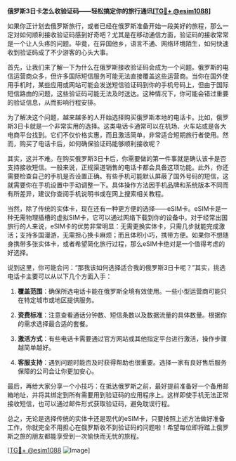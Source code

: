 **俄罗斯3日卡怎么收验证码——轻松搞定你的旅行通讯[[TG💪+ @esim1088](https://t.me/s/esim1088)]**

如果你正计划去俄罗斯旅行，或者已经在俄罗斯准备开始一段美好的旅程，那么一定对如何顺利接收验证码感到好奇吧？尤其是在移动通信方面，验证码的接收常常是一个让人头疼的问题。毕竟，在异国他乡，语言不通、网络环境陌生，如何快速收到验证码成了不少游客的心头大事。

首先，让我们来了解一下为什么在俄罗斯接收验证码会成为一个问题。俄罗斯的电信运营商众多，但许多国际短信服务可能无法直接覆盖这些运营商。当你在国外使用手机时，某些应用或网站可能会发送短信验证码到你的手机号码上，但由于国际短信路由的问题，这些验证码可能无法及时送达。这种情况下，你可能会错过重要的验证信息，从而影响行程安排。

为了解决这个问题，越来越多的人开始选择购买俄罗斯本地的电话卡。比如，俄罗斯3日卡就是一个非常实用的选择。这类电话卡通常可以在机场、火车站或是各大电商平台找到。它们不仅价格实惠，而且激活简单，非常适合短期旅行者使用。然而，购买了电话卡后，如何确保验证码能够顺利接收呢？

其实，这并不难。在购买俄罗斯3日卡后，你需要做的第一件事就是确认该卡是否支持接收短信。一般来说，正规渠道销售的电话卡都会具备这项功能。此外，你还需要检查自己的手机是否设置正确。有些手机可能默认屏蔽了国外号码的短信，这就需要你在手机设置中手动调整一下。具体操作方法因手机品牌和系统版本不同而有所差异，建议你查阅手机说明书或在网上搜索相关教程。

当然，除了传统的实体卡，现在还有一种更方便的选择——eSIM卡。eSIM卡是一种无需物理插槽的虚拟SIM卡，它可以通过网络下载到你的设备中。对于经常出国旅行的人来说，eSIM卡的优势非常明显：无需更换实体卡，只需几步就能完成激活；支持多国漫游，无需担心换卡麻烦；而且体积小巧，携带方便。如果你不想随身携带多张实体卡，或者希望简化旅行过程，那么eSIM卡绝对是一个值得考虑的好选择。

说到这里，你可能会问：“那我该如何选择适合我的俄罗斯3日卡呢？”其实，挑选电话卡主要可以从以下几个方面入手：

1. **覆盖范围**：确保所选电话卡能在俄罗斯全境有效使用。一些小型运营商可能只在特定城市或地区提供服务。
   
2. **资费标准**：注意查看通话分钟数、短信条数以及数据流量的具体数量。根据你的需求选择最合适的套餐。

3. **激活方式**：有些电话卡需要通过官方网站或其他指定平台进行激活，操作步骤越简单越好。

4. **客服支持**：遇到问题时能否及时获得帮助也很重要。选择一家有良好售后服务保障的公司会让你更加安心。

最后，再给大家分享一个小技巧：在抵达俄罗斯之前，最好提前准备好一个备用邮箱地址，并将其绑定到所有需要用到验证码的应用程序上。这样即使手机无法正常接收短信，也可以通过邮件形式获取验证码，避免耽误行程。

总之，无论是选择传统的实体卡还是现代的eSIM卡，只要按照上述方法做好准备工作，你就完全不用担心在俄罗斯收不到验证码的问题啦！希望每位即将踏上俄罗斯之旅的朋友都能享受到一次愉快而无忧的旅程。

[[TG💪+ @esim1088](https://t.me/s/esim1088) ![Image](https://i.postimg.cc/4NQfJmqS/Snipaste-2025-05-13-00-14-12.png)]